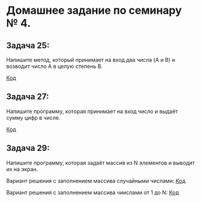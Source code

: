 # Домашнее задание по семинару № 4. 

## Задача 25: 
Напишите метод, который принимает на вход два числа (A и B) 
и возводит число A в целую степень B.

[Код](Exercise025/Program.cs)

## Задача 27: 
Напишите программу, которая принимает на вход число и выдаёт сумму цифр в числе.

[Код](Exercise027/Program.cs)

## Задача 29: 
Напишите программу, которая задаёт массив из N элементов и выводит их на экран.

Вариант решения с заполнением массива случайными числами:
[Код](Exercise029/Program.cs)

Вариант решения с заполнением массива чиислами от 1 до N:
[Код](Exercise029v2/Program.cs)

